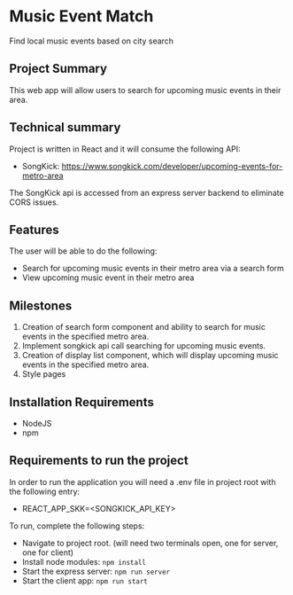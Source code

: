 # Music Event Match

Find local music events based on city search

## Project Summary

This web app will allow users to search for upcoming music events in their area.

## Technical summary

Project is written in React and it will consume the following API:

- SongKick: https://www.songkick.com/developer/upcoming-events-for-metro-area

The SongKick api is accessed from an express server backend to eliminate CORS issues.

## Features

The user will be able to do the following:

- Search for upcoming music events in their metro area via a search form
- View upcoming music event in their metro area

## Milestones

1. Creation of search form component and ability to search for music events in the specified metro area.
2. Implement songkick api call searching for upcoming music events.
3. Creation of display list component, which will display upcoming music events in the specified metro area.
4. Style pages

## Installation Requirements

- NodeJS
- npm

## Requirements to run the project

In order to run the application you will need a .env file in project root with the following entry:

- REACT_APP_SKK=<SONGKICK_API_KEY>

To run, complete the following steps:
* Navigate to project root. (will need two terminals open, one for server, one for client)
* Install node modules: `npm install`
* Start the express server: `npm run server`
* Start the client app: `npm run start`
